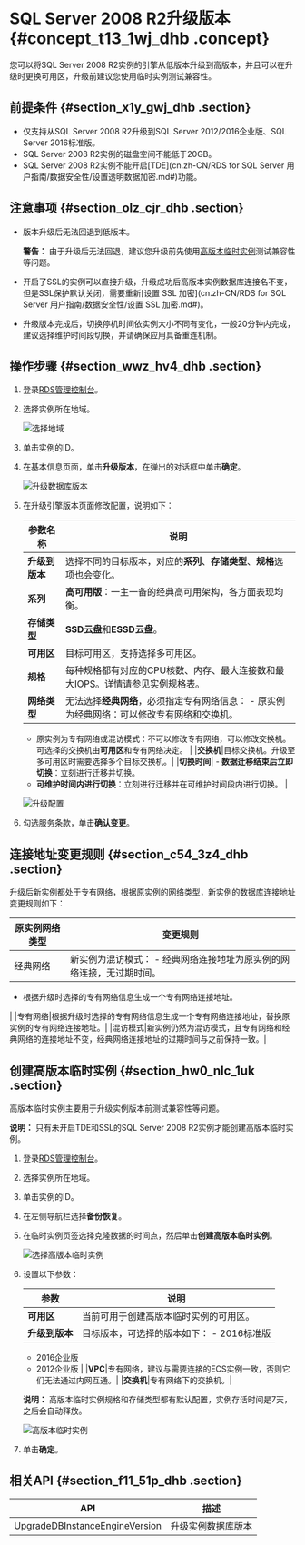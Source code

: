 # SQL Server 2008 R2升级版本 {#concept_t13_1wj_dhb .concept}

您可以将SQL Server 2008 R2实例的引擎从低版本升级到高版本，并且可以在升级时更换可用区，升级前建议您使用临时实例测试兼容性。

## 前提条件 {#section_x1y_gwj_dhb .section}

-   仅支持从SQL Server 2008 R2升级到SQL Server 2012/2016企业版、SQL Server 2016标准版。
-   SQL Server 2008 R2实例的磁盘空间不能低于20GB。
-   SQL Server 2008 R2实例不能开启[TDE](cn.zh-CN/RDS for SQL Server 用户指南/数据安全性/设置透明数据加密.md#)功能。

## 注意事项 {#section_olz_cjr_dhb .section}

-   版本升级后无法回退到低版本。

    **警告：** 由于升级后无法回退，建议您升级前先使用[高版本临时实例](#)测试兼容性等问题。

-   开启了SSL的实例可以直接升级，升级成功后高版本实例数据库连接名不变，但是SSL保护默认关闭，需要重新[设置 SSL 加密](cn.zh-CN/RDS for SQL Server 用户指南/数据安全性/设置 SSL 加密.md#)。
-   升级版本完成后，切换停机时间依实例大小不同有变化，一般20分钟内完成，建议选择维护时间段切换，并请确保应用具备重连机制。

## 操作步骤 {#section_wwz_hv4_dhb .section}

1.  登录[RDS管理控制台](https://rds.console.aliyun.com/)。
2.  选择实例所在地域。

    ![选择地域](http://static-aliyun-doc.oss-cn-hangzhou.aliyuncs.com/assets/img/7814/155721254836543_zh-CN.png)

3.  单击实例的ID。
4.  在基本信息页面，单击**升级版本**，在弹出的对话框中单击**确定**。

    ![升级数据库版本](http://static-aliyun-doc.oss-cn-hangzhou.aliyuncs.com/assets/img/142817/155721254841115_zh-CN.png)

5.  在升级引擎版本页面修改配置，说明如下：

    |参数名称|说明|
    |----|--|
    |**升级到版本**|选择不同的目标版本，对应的**系列**、**存储类型**、**规格**选项也会变化。|
    |**系列**|**高可用版**：一主一备的经典高可用架构，各方面表现均衡。|
    |**存储类型**|**SSD云盘**和**ESSD云盘**。|
    |**可用区**|目标可用区，支持选择多可用区。|
    |**规格**|每种规格都有对应的CPU核数、内存、最大连接数和最大IOPS。详情请参见[实例规格表](../cn.zh-CN/云数据库RDS简介/实例规格/实例规格表.md#)。|
    |**网络类型**|无法选择**经典网络**，必须指定专有网络信息：     -   原实例为经典网络：可以修改专有网络和交换机。
    -   原实例为专有网络或混访模式：不可以修改专有网络，可以修改交换机。可选择的交换机由**可用区**和专有网络决定。
 |
    |**交换机**|目标交换机。升级至多可用区时需要选择多个目标交换机。|
    |**切换时间**|     -   **数据迁移结束后立即切换**：立刻进行迁移并切换。
    -   **可维护时间内进行切换**：立刻进行迁移并在可维护时间段内进行切换。
 |

    ![升级配置](http://static-aliyun-doc.oss-cn-hangzhou.aliyuncs.com/assets/img/142817/155721254841116_zh-CN.png)

6.  勾选服务条款，单击**确认变更**。

## 连接地址变更规则 {#section_c54_3z4_dhb .section}

升级后新实例都处于专有网络，根据原实例的网络类型，新实例的数据库连接地址变更规则如下：

|原实例网络类型|变更规则|
|-------|----|
|经典网络|新实例为混访模式： -   经典网络连接地址为原实例的网络连接，无过期时间。
-   根据升级时选择的专有网络信息生成一个专有网络连接地址。

 |
|专有网络|根据升级时选择的专有网络信息生成一个专有网络连接地址，替换原实例的专有网络连接地址。|
|混访模式|新实例仍然为混访模式，且专有网络和经典网络的连接地址不变，经典网络连接地址的过期时间与之前保持一致。|

## 创建高版本临时实例 {#section_hw0_nlc_1uk .section}

高版本临时实例主要用于升级实例版本前测试兼容性等问题。

**说明：** 只有未开启TDE和SSL的SQL Server 2008 R2实例才能创建高版本临时实例。

1.  登录[RDS管理控制台](https://rds.console.aliyun.com/)。
2.  选择实例所在地域。
3.  单击实例的ID。
4.  在左侧导航栏选择**备份恢复**。
5.  在临时实例页签选择克隆数据的时间点，然后单击**创建高版本临时实例**。

    ![选择高版本临时实例](http://static-aliyun-doc.oss-cn-hangzhou.aliyuncs.com/assets/img/142817/155721254846604_zh-CN.png)

6.  设置以下参数：

    |参数|说明|
    |--|--|
    |**可用区**|当前可用于创建高版本临时实例的可用区。|
    |**升级到版本**|目标版本，可选择的版本如下：     -   2016标准版
    -   2016企业版
    -   2012企业版
 |
    |**VPC**|专有网络，建议与需要连接的ECS实例一致，否则它们无法通过内网互通。|
    |**交换机**|专有网络下的交换机。|

    **说明：** 高版本临时实例规格和存储类型都有默认配置，实例存活时间是7天，之后会自动释放。

    ![高版本临时实例](http://static-aliyun-doc.oss-cn-hangzhou.aliyuncs.com/assets/img/142817/155721254846602_zh-CN.png)

7.  单击**确定**。

## 相关API {#section_f11_51p_dhb .section}

|API|描述|
|---|--|
|[UpgradeDBInstanceEngineVersion](../cn.zh-CN/API参考/实例管理/UpgradeDBInstanceEngineVersion.md#)|升级实例数据库版本|


